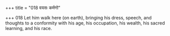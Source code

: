 +++
title = "018 वयसः कर्मणो"

+++
018	Let him walk here (on earth), bringing his dress, speech, and thoughts to a conformity with his age, his occupation, his wealth, his sacred learning, and his race.